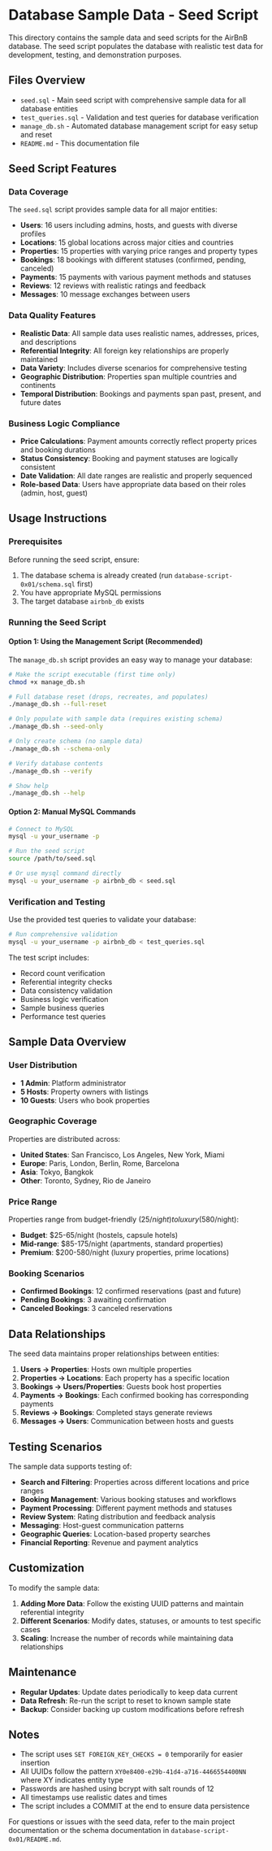 # Database Sample Data - Seed Script

This directory contains the sample data and seed scripts for the AirBnB database. The seed script populates the database with realistic test data for development, testing, and demonstration purposes.

## Files Overview

- `seed.sql` - Main seed script with comprehensive sample data for all database entities
- `test_queries.sql` - Validation and test queries for database verification
- `manage_db.sh` - Automated database management script for easy setup and reset
- `README.md` - This documentation file

## Seed Script Features

### Data Coverage

The `seed.sql` script provides sample data for all major entities:

- **Users**: 16 users including admins, hosts, and guests with diverse profiles
- **Locations**: 15 global locations across major cities and countries
- **Properties**: 15 properties with varying price ranges and property types
- **Bookings**: 18 bookings with different statuses (confirmed, pending, canceled)
- **Payments**: 15 payments with various payment methods and statuses
- **Reviews**: 12 reviews with realistic ratings and feedback
- **Messages**: 10 message exchanges between users

### Data Quality Features

- **Realistic Data**: All sample data uses realistic names, addresses, prices, and descriptions
- **Referential Integrity**: All foreign key relationships are properly maintained
- **Data Variety**: Includes diverse scenarios for comprehensive testing
- **Geographic Distribution**: Properties span multiple countries and continents
- **Temporal Distribution**: Bookings and payments span past, present, and future dates

### Business Logic Compliance

- **Price Calculations**: Payment amounts correctly reflect property prices and booking durations
- **Status Consistency**: Booking and payment statuses are logically consistent
- **Date Validation**: All date ranges are realistic and properly sequenced
- **Role-based Data**: Users have appropriate data based on their roles (admin, host, guest)

## Usage Instructions

### Prerequisites

Before running the seed script, ensure:

1. The database schema is already created (run `database-script-0x01/schema.sql` first)
2. You have appropriate MySQL permissions
3. The target database `airbnb_db` exists

### Running the Seed Script

#### Option 1: Using the Management Script (Recommended)

The `manage_db.sh` script provides an easy way to manage your database:

```bash
# Make the script executable (first time only)
chmod +x manage_db.sh

# Full database reset (drops, recreates, and populates)
./manage_db.sh --full-reset

# Only populate with sample data (requires existing schema)
./manage_db.sh --seed-only

# Only create schema (no sample data)
./manage_db.sh --schema-only

# Verify database contents
./manage_db.sh --verify

# Show help
./manage_db.sh --help
```

#### Option 2: Manual MySQL Commands

```bash
# Connect to MySQL
mysql -u your_username -p

# Run the seed script
source /path/to/seed.sql

# Or use mysql command directly
mysql -u your_username -p airbnb_db < seed.sql
```

### Verification and Testing

Use the provided test queries to validate your database:

```bash
# Run comprehensive validation
mysql -u your_username -p airbnb_db < test_queries.sql
```

The test script includes:

- Record count verification
- Referential integrity checks
- Data consistency validation
- Business logic verification
- Sample business queries
- Performance test queries

## Sample Data Overview

### User Distribution

- **1 Admin**: Platform administrator
- **5 Hosts**: Property owners with listings
- **10 Guests**: Users who book properties

### Geographic Coverage

Properties are distributed across:

- **United States**: San Francisco, Los Angeles, New York, Miami
- **Europe**: Paris, London, Berlin, Rome, Barcelona
- **Asia**: Tokyo, Bangkok
- **Other**: Toronto, Sydney, Rio de Janeiro

### Price Range

Properties range from budget-friendly ($25/night) to luxury ($580/night):

- **Budget**: $25-65/night (hostels, capsule hotels)
- **Mid-range**: $85-175/night (apartments, standard properties)
- **Premium**: $200-580/night (luxury properties, prime locations)

### Booking Scenarios

- **Confirmed Bookings**: 12 confirmed reservations (past and future)
- **Pending Bookings**: 3 awaiting confirmation
- **Canceled Bookings**: 3 canceled reservations

## Data Relationships

The seed data maintains proper relationships between entities:

1. **Users → Properties**: Hosts own multiple properties
2. **Properties → Locations**: Each property has a specific location
3. **Bookings → Users/Properties**: Guests book host properties
4. **Payments → Bookings**: Each confirmed booking has corresponding payments
5. **Reviews → Bookings**: Completed stays generate reviews
6. **Messages → Users**: Communication between hosts and guests

## Testing Scenarios

The sample data supports testing of:

- **Search and Filtering**: Properties across different locations and price ranges
- **Booking Management**: Various booking statuses and workflows
- **Payment Processing**: Different payment methods and statuses
- **Review System**: Rating distribution and feedback analysis
- **Messaging**: Host-guest communication patterns
- **Geographic Queries**: Location-based property searches
- **Financial Reporting**: Revenue and payment analytics

## Customization

To modify the sample data:

1. **Adding More Data**: Follow the existing UUID patterns and maintain referential integrity
2. **Different Scenarios**: Modify dates, statuses, or amounts to test specific cases
3. **Scaling**: Increase the number of records while maintaining data relationships

## Maintenance

- **Regular Updates**: Update dates periodically to keep data current
- **Data Refresh**: Re-run the script to reset to known sample state
- **Backup**: Consider backing up custom modifications before refresh

## Notes

- The script uses `SET FOREIGN_KEY_CHECKS = 0` temporarily for easier insertion
- All UUIDs follow the pattern `XY0e8400-e29b-41d4-a716-4466554400NN` where XY indicates entity type
- Passwords are hashed using bcrypt with salt rounds of 12
- All timestamps use realistic dates and times
- The script includes a COMMIT at the end to ensure data persistence

For questions or issues with the seed data, refer to the main project documentation or the schema documentation in `database-script-0x01/README.md`.
